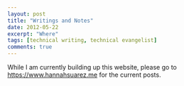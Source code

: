 ```yaml
---
layout: post
title: "Writings and Notes"
date: 2012-05-22
excerpt: "Where"
tags: [technical writing, technical evangelist]
comments: true
---
```


While I am currently building up this website, please go to https://www.hannahsuarez.me for the current posts.
